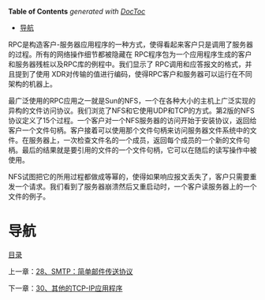 <!-- START doctoc generated TOC please keep comment here to allow auto update -->
<!-- DON'T EDIT THIS SECTION, INSTEAD RE-RUN doctoc TO UPDATE -->
**Table of Contents**  *generated with [DocToc](https://github.com/thlorenz/doctoc)*

- [导航](#%E5%AF%BC%E8%88%AA)

<!-- END doctoc generated TOC please keep comment here to allow auto update -->

RPC是构造客户-服务器应用程序的一种方式，使得看起来客户只是调用了服务器的过程。所有的网络操作细节都被隐藏在 RPC程序包为一个应用程序生成的客户和服务器残桩以及RPC库的例程中。我们显示了 RPC调用和应答报文的格式，并且提到了使用 XDR对传输的值进行编码，使得RPC客户和服务器可以运行在不同架构的机器上。

最广泛使用的RPC应用之一就是Sun的NFS，一个在各种大小的主机上广泛实现的异构的文件访问协议。我们浏览了NFS和它使用UDP和TCP的方式。第2版的NFS协议定义了15个过程。一个客户对一个NFS服务器的访问开始于安装协议，返回给客户一个文件句柄。客户接着可以使用那个文件句柄来访问服务器文件系统中的文件。在服务器上，一次检查文件名的一个成员，返回每个成员的一个新的文件句柄。最后的结果就是要引用的文件的一个文件句柄，它可以在随后的读写操作中被使用。
    
NFS试图把它的所用过程都做成等幂的，使得如果响应报文丢失了，客户只需要重发一个请求。我们看到了服务器崩溃然后又重启动时，一个客户读服务器上的一个文件的例子。

# 导航

[目录](README.md)

上一章：[28、SMTP：简单邮件传送协议](28、SMTP：简单邮件传送协议.md)

下一章：[30、其他的TCP-IP应用程序](30、其他的TCP-IP应用程序.md)

